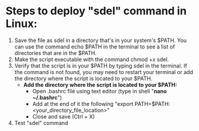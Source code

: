 # Steps to deploy "sdel" command in Linux:

1. Save the file as sdel in a directory that's in your system's $PATH. You can use the command echo $PATH in the terminal to see a list of directories that are in the $PATH.
2. Make the script executable with the command chmod +x sdel.
3. Verify that the script is in your $PATH by typing sdel in the terminal. If the command is not found, you may need to restart your terminal or add the directory where the script is located to your $PATH.
   - **Add the directory where the script is located to your $PATH:**
     - Open .bashrc file using text editor (type in shell "**nano ~/.bashrc**")
     - Add at the end of it the following "export PATH=$PATH:<your_directory_file_location>"
     - Close and save (Ctrl + X)
4. Test "sdel" command 
